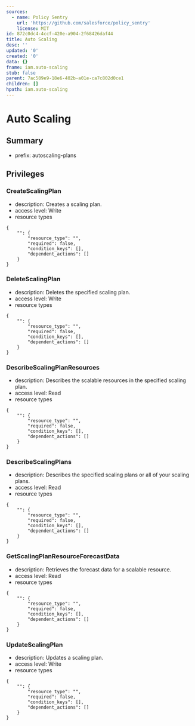 ```yaml
---
sources:
  - name: Policy Sentry
    url: 'https://github.com/salesforce/policy_sentry'
    license: MIT
id: 872c0dc4-4ccf-420e-a904-2f68426daf44
title: Auto Scaling
desc: ''
updated: '0'
created: '0'
data: {}
fname: iam.auto-scaling
stub: false
parent: 7ac589e9-18e6-402b-a01e-ca7c802d0ce1
children: []
hpath: iam.auto-scaling
---
```

# Auto Scaling

## Summary

- prefix: autoscaling-plans

## Privileges

### CreateScalingPlan

- description: Creates a scaling plan.
- access level: Write
- resource types

```
{
    "": {
        "resource_type": "",
        "required": false,
        "condition_keys": [],
        "dependent_actions": []
    }
}
```

### DeleteScalingPlan

- description: Deletes the specified scaling plan.
- access level: Write
- resource types

```
{
    "": {
        "resource_type": "",
        "required": false,
        "condition_keys": [],
        "dependent_actions": []
    }
}
```

### DescribeScalingPlanResources

- description: Describes the scalable resources in the specified scaling plan.
- access level: Read
- resource types

```
{
    "": {
        "resource_type": "",
        "required": false,
        "condition_keys": [],
        "dependent_actions": []
    }
}
```

### DescribeScalingPlans

- description: Describes the specified scaling plans or all of your scaling plans.
- access level: Read
- resource types

```
{
    "": {
        "resource_type": "",
        "required": false,
        "condition_keys": [],
        "dependent_actions": []
    }
}
```

### GetScalingPlanResourceForecastData

- description: Retrieves the forecast data for a scalable resource.
- access level: Read
- resource types

```
{
    "": {
        "resource_type": "",
        "required": false,
        "condition_keys": [],
        "dependent_actions": []
    }
}
```

### UpdateScalingPlan

- description: Updates a scaling plan.
- access level: Write
- resource types

```
{
    "": {
        "resource_type": "",
        "required": false,
        "condition_keys": [],
        "dependent_actions": []
    }
}
```
